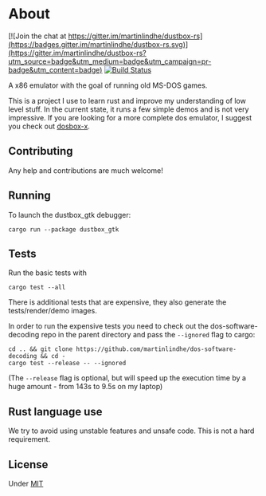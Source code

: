 # About

[![Join the chat at https://gitter.im/martinlindhe/dustbox-rs](https://badges.gitter.im/martinlindhe/dustbox-rs.svg)](https://gitter.im/martinlindhe/dustbox-rs?utm_source=badge&utm_medium=badge&utm_campaign=pr-badge&utm_content=badge) [![Build Status](https://travis-ci.org/martinlindhe/dustbox-rs.svg?branch=master)](https://travis-ci.org/martinlindhe/dustbox-rs)

A x86 emulator with the goal of running old MS-DOS games.

This is a project I use to learn rust and improve my understanding of low level stuff.
In the current state, it runs a few simple demos and is not very impressive.
If you are looking for a more complete dos emulator, I suggest you check out [dosbox-x](https://github.com/joncampbell123/dosbox-x).


## Contributing

Any help and contributions are much welcome! 


## Running

To launch the dustbox_gtk debugger:

```
cargo run --package dustbox_gtk
```


## Tests

Run the basic tests with

```
cargo test --all
```

There is additional tests that are expensive, they also generate the tests/render/demo images.

In order to run the expensive tests you need to check out the dos-software-decoding repo in the parent directory and pass the `--ignored` flag to cargo:

    cd .. && git clone https://github.com/martinlindhe/dos-software-decoding && cd -
    cargo test --release -- --ignored

(The `--release` flag is optional, but will speed up the execution time by a huge amount - from 143s to 9.5s on my laptop)

## Rust language use

We try to avoid using unstable features and unsafe code.
This is not a hard requirement.


## License

Under [MIT](LICENSE)
